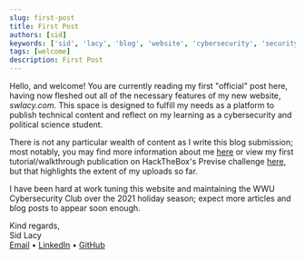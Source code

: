 ```yaml
---
slug: first-post
title: First Post
authors: [sid]
keywords: ['sid', 'lacy', 'blog', 'website', 'cybersecurity', 'security', 'computer', 'hackthebox', 'htb', 'tech']
tags: [welcome]
description: First Post
---
```


Hello, and welcome! You are currently reading my first "official" post here, having now fleshed out all of the necessary features of my new website, *swlacy.com*. This space is designed to fulfill my needs as a platform to publish technical content and reflect on my learning as a cybersecurity and political science student.

<!--truncate-->

There is not any particular wealth of content as I write this blog submission; most notably, you may find more information about me [here](/about-me) or view my first tutorial/walkthrough publication on HackTheBox's Previse challenge [here](/docs/reports/previse), but that highlights the extent of my uploads so far.

I have been hard at work tuning this website and maintaining the WWU Cybersecurity Club over the 2021 holiday season; expect more articles and blog posts to appear soon enough.

Kind regards,  
Sid Lacy  
[Email](mailto:contact@swlacy.com?subject=Hello!) • [LinkedIn](https://www.linkedin.com/in/lacysw/) • [GitHub](https://github.com/lacysw)